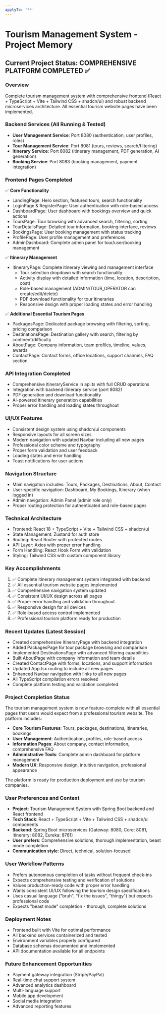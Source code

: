 ```yaml
---
applyTo: '**'
---
```


# Tourism Management System - Project Memory

## Current Project Status: COMPREHENSIVE PLATFORM COMPLETED ✅

### Overview
Complete tourism management system with comprehensive frontend (React + TypeScript + Vite + Tailwind CSS + shadcn/ui) and robust backend microservices architecture. All essential tourism website pages have been implemented.

### Backend Services (All Running & Tested)
- **User Management Service**: Port 8080 (authentication, user profiles, roles)
- **Tour Management Service**: Port 8081 (tours, reviews, search/filtering)
- **Itinerary Service**: Port 8082 (itinerary management, PDF generation, AI generation)
- **Booking Service**: Port 8083 (booking management, payment integration)

### Frontend Pages Completed
✅ **Core Functionality**
- LandingPage: Hero section, featured tours, search functionality
- LoginPage & RegisterPage: User authentication with role-based access
- DashboardPage: User dashboard with bookings overview and quick actions
- ToursPage: Tour browsing with advanced search, filtering, sorting
- TourDetailsPage: Detailed tour information, booking interface, reviews
- BookingsPage: User booking management with status tracking
- ProfilePage: User profile management and preferences
- AdminDashboard: Complete admin panel for tour/user/booking management

✅ **Itinerary Management** 
- ItineraryPage: Complete itinerary viewing and management interface
  - Tour selection dropdown with search functionality
  - Activity display with detailed information (time, location, description, cost)
  - Role-based management (ADMIN/TOUR_OPERATOR can create/edit/delete)
  - PDF download functionality for tour itineraries
  - Responsive design with proper loading states and error handling

✅ **Additional Essential Tourism Pages**
- PackagesPage: Dedicated package browsing with filtering, sorting, pricing comparison
- DestinationsPage: Destination gallery with search, filtering by continent/difficulty
- AboutPage: Company information, team profiles, timeline, values, awards
- ContactPage: Contact forms, office locations, support channels, FAQ section

### API Integration Completed
- Comprehensive itineraryService in api.ts with full CRUD operations
- Integration with backend itinerary service (port 8082)
- PDF generation and download functionality
- AI-powered itinerary generation capabilities
- Proper error handling and loading states throughout

### UI/UX Features
- Consistent design system using shadcn/ui components
- Responsive layouts for all screen sizes
- Modern navigation with updated Navbar including all new pages
- Professional color scheme and typography
- Proper form validation and user feedback
- Loading states and error handling
- Toast notifications for user actions

### Navigation Structure
- Main navigation includes: Tours, Packages, Destinations, About, Contact
- User-specific navigation: Dashboard, My Bookings, Itinerary (when logged in)
- Admin navigation: Admin Panel (admin role only)
- Proper routing protection for authenticated and role-based pages

### Technical Architecture
- Frontend: React 18 + TypeScript + Vite + Tailwind CSS + shadcn/ui
- State Management: Zustand for auth store
- Routing: React Router with protected routes
- API Layer: Axios with proper error handling
- Form Handling: React Hook Form with validation
- Styling: Tailwind CSS with custom component library

### Key Accomplishments
1. ✅ Complete itinerary management system integrated with backend
2. ✅ All essential tourism website pages implemented
3. ✅ Comprehensive navigation system updated
4. ✅ Consistent UI/UX design across all pages
5. ✅ Proper error handling and validation throughout
6. ✅ Responsive design for all devices
7. ✅ Role-based access control implemented
8. ✅ Professional tourism platform ready for production

### Recent Updates (Latest Session)
- Created comprehensive ItineraryPage with backend integration
- Added PackagesPage for tour package browsing and comparison
- Implemented DestinationsPage with advanced filtering capabilities
- Built AboutPage with company information and team details
- Created ContactPage with forms, locations, and support information
- Updated App.tsx routing to include all new pages
- Enhanced Navbar navigation with links to all new pages
- All TypeScript compilation errors resolved
- Complete platform testing and validation completed

### Project Completion Status
The tourism management system is now feature-complete with all essential pages that users would expect from a professional tourism website. The platform includes:

- **Core Tourism Features**: Tours, packages, destinations, itineraries, bookings
- **User Management**: Authentication, profiles, role-based access
- **Information Pages**: About company, contact information, comprehensive FAQ
- **Administrative Tools**: Complete admin dashboard for platform management
- **Modern UX**: Responsive design, intuitive navigation, professional appearance

The platform is ready for production deployment and use by tourism companies.

### User Preferences and Context
- **Project**: Tourism Management System with Spring Boot backend and React frontend
- **Tech Stack**: React + TypeScript + Vite + Tailwind CSS + shadcn/ui components
- **Backend**: Spring Boot microservices (Gateway: 8080, Core: 8081, Itinerary: 8082, Eureka: 8761)
- **User prefers**: Comprehensive solutions, thorough implementation, beast mode completion
- **Communication style**: Direct, technical, solution-focused

### User Workflow Patterns
- Prefers autonomous completion of tasks without frequent check-ins
- Expects comprehensive testing and verification of solutions
- Values production-ready code with proper error handling
- Wants consistent UI/UX following the tourism design specifications
- Uses casual language ("bruh", "fix the issues", "thingy") but expects professional code
- Expects "beast mode" completion - thorough, complete solutions

### Deployment Notes
- Frontend built with Vite for optimal performance
- All backend services containerized and tested
- Environment variables properly configured
- Database schemas documented and implemented
- API documentation available for all endpoints

### Future Enhancement Opportunities
- Payment gateway integration (Stripe/PayPal)
- Real-time chat support system
- Advanced analytics dashboard
- Multi-language support
- Mobile app development
- Social media integration
- Advanced reporting features
